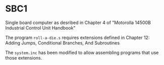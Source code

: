 # SBC1

Single board computer as desribed in Chapter 4 of "Motorolla 14500B Industrial Control Unit Handbook"

The program `roll-a-die.s` requires extensions defined in Chapter 12: Adding Jumps, Conditional Branches, And Subroutines

The `system.inc` has been modified to allow assembling programs that use those extensions.
